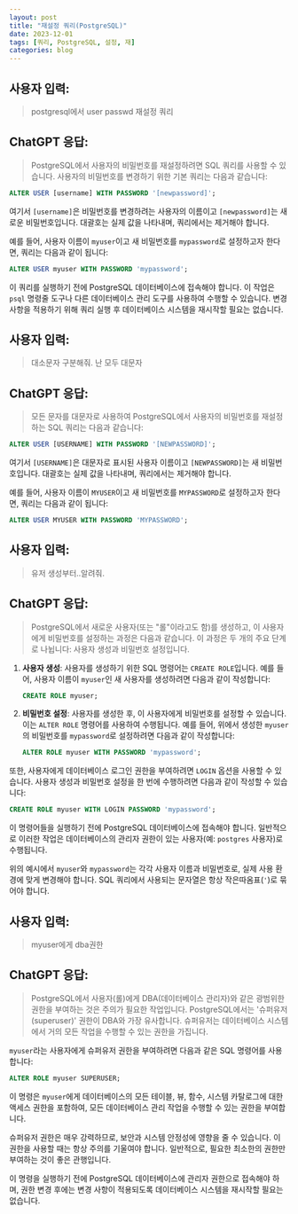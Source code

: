 ```yaml
---
layout: post
title: "재설정 쿼리(PostgreSQL)"
date: 2023-12-01
tags: [쿼리, PostgreSQL, 설정, 재]
categories: blog
---
```


## 사용자 입력:
> postgresql에서 user passwd 재설정 쿼리

## ChatGPT 응답:
> PostgreSQL에서 사용자의 비밀번호를 재설정하려면 SQL 쿼리를 사용할 수 있습니다. 사용자의 비밀번호를 변경하기 위한 기본 쿼리는 다음과 같습니다:

```sql
ALTER USER [username] WITH PASSWORD '[newpassword]';
```

여기서 `[username]`은 비밀번호를 변경하려는 사용자의 이름이고 `[newpassword]`는 새로운 비밀번호입니다. 대괄호는 실제 값을 나타내며, 쿼리에서는 제거해야 합니다.

예를 들어, 사용자 이름이 `myuser`이고 새 비밀번호를 `mypassword`로 설정하고자 한다면, 쿼리는 다음과 같이 됩니다:

```sql
ALTER USER myuser WITH PASSWORD 'mypassword';
```

이 쿼리를 실행하기 전에 PostgreSQL 데이터베이스에 접속해야 합니다. 이 작업은 `psql` 명령줄 도구나 다른 데이터베이스 관리 도구를 사용하여 수행할 수 있습니다. 변경 사항을 적용하기 위해 쿼리 실행 후 데이터베이스 시스템을 재시작할 필요는 없습니다.

## 사용자 입력:
> 대소문자 구분해줘. 난 모두 대문자

## ChatGPT 응답:
> 모든 문자를 대문자로 사용하여 PostgreSQL에서 사용자의 비밀번호를 재설정하는 SQL 쿼리는 다음과 같습니다:

```sql
ALTER USER [USERNAME] WITH PASSWORD '[NEWPASSWORD]';
```

여기서 `[USERNAME]`은 대문자로 표시된 사용자 이름이고 `[NEWPASSWORD]`는 새 비밀번호입니다. 대괄호는 실제 값을 나타내며, 쿼리에서는 제거해야 합니다.

예를 들어, 사용자 이름이 `MYUSER`이고 새 비밀번호를 `MYPASSWORD`로 설정하고자 한다면, 쿼리는 다음과 같이 됩니다:

```sql
ALTER USER MYUSER WITH PASSWORD 'MYPASSWORD';
```

## 사용자 입력:
> 유저 생성부터..알려줘.

## ChatGPT 응답:
> PostgreSQL에서 새로운 사용자(또는 "롤"이라고도 함)를 생성하고, 이 사용자에게 비밀번호를 설정하는 과정은 다음과 같습니다. 이 과정은 두 개의 주요 단계로 나뉩니다: 사용자 생성과 비밀번호 설정입니다.

1. **사용자 생성**:
   사용자를 생성하기 위한 SQL 명령어는 `CREATE ROLE`입니다. 예를 들어, 사용자 이름이 `myuser`인 새 사용자를 생성하려면 다음과 같이 작성합니다:

   ```sql
   CREATE ROLE myuser;
   ```

2. **비밀번호 설정**:
   사용자를 생성한 후, 이 사용자에게 비밀번호를 설정할 수 있습니다. 이는 `ALTER ROLE` 명령어를 사용하여 수행됩니다. 예를 들어, 위에서 생성한 `myuser`의 비밀번호를 `mypassword`로 설정하려면 다음과 같이 작성합니다:

   ```sql
   ALTER ROLE myuser WITH PASSWORD 'mypassword';
   ```

또한, 사용자에게 데이터베이스 로그인 권한을 부여하려면 `LOGIN` 옵션을 사용할 수 있습니다. 사용자 생성과 비밀번호 설정을 한 번에 수행하려면 다음과 같이 작성할 수 있습니다:

```sql
CREATE ROLE myuser WITH LOGIN PASSWORD 'mypassword';
```

이 명령어들을 실행하기 전에 PostgreSQL 데이터베이스에 접속해야 합니다. 일반적으로 이러한 작업은 데이터베이스의 관리자 권한이 있는 사용자(예: `postgres` 사용자)로 수행됩니다. 

위의 예시에서 `myuser`와 `mypassword`는 각각 사용자 이름과 비밀번호로, 실제 사용 환경에 맞게 변경해야 합니다. SQL 쿼리에서 사용되는 문자열은 항상 작은따옴표(`'`)로 묶어야 합니다.

## 사용자 입력:
> myuser에게 dba권한

## ChatGPT 응답:
> PostgreSQL에서 사용자(롤)에게 DBA(데이터베이스 관리자)와 같은 광범위한 권한을 부여하는 것은 주의가 필요한 작업입니다. PostgreSQL에서는 '슈퍼유저(superuser)' 권한이 DBA와 가장 유사합니다. 슈퍼유저는 데이터베이스 시스템에서 거의 모든 작업을 수행할 수 있는 권한을 가집니다.

`myuser`라는 사용자에게 슈퍼유저 권한을 부여하려면 다음과 같은 SQL 명령어를 사용합니다:

```sql
ALTER ROLE myuser SUPERUSER;
```

이 명령은 `myuser`에게 데이터베이스의 모든 테이블, 뷰, 함수, 시스템 카탈로그에 대한 액세스 권한을 포함하여, 모든 데이터베이스 관리 작업을 수행할 수 있는 권한을 부여합니다.

슈퍼유저 권한은 매우 강력하므로, 보안과 시스템 안정성에 영향을 줄 수 있습니다. 이 권한을 사용할 때는 항상 주의를 기울여야 합니다. 일반적으로, 필요한 최소한의 권한만 부여하는 것이 좋은 관행입니다. 

이 명령을 실행하기 전에 PostgreSQL 데이터베이스에 관리자 권한으로 접속해야 하며, 권한 변경 후에는 변경 사항이 적용되도록 데이터베이스 시스템을 재시작할 필요는 없습니다.

